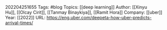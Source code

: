 202204251655 
Tags: #blog
Topics: [[deep learning]]
Author: [[Xinyu Hu]], [[Olcay Cirit]], [[Tanmay Binaykiya]], [[Ramit Hora]]
Company: [[uber]]
Year: [[2022]]
URL: https://eng.uber.com/deepeta-how-uber-predicts-arrival-times/
